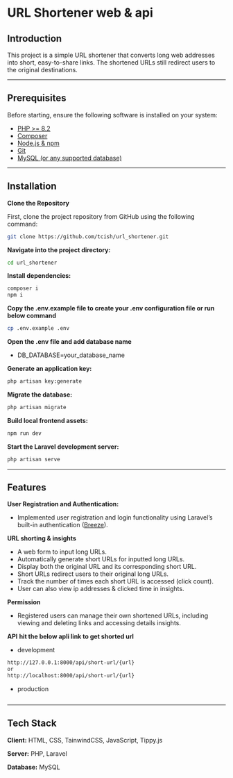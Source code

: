 # URL Shortener web & api

## Introduction

This project is a simple URL shortener that converts long web addresses into short, easy-to-share links. The shortened URLs still redirect users to the original destinations.

---

## Prerequisites

Before starting, ensure the following software is installed on your system:

- [PHP >= 8.2](https://www.php.net/downloads)
- [Composer](https://getcomposer.org/download/)
- [Node.js & npm](https://nodejs.org/en/)
- [Git](https://git-scm.com/)
- [MySQL (or any supported database)](https://www.mysql.com/downloads/)

---

## Installation

**Clone the Repository**

First, clone the project repository from GitHub using the following command:

```bash
git clone https://github.com/tcish/url_shortener.git
```

**Navigate into the project directory:**
```bash
cd url_shortener
```

**Install dependencies:**
```bash
composer i
npm i
```

**Copy the .env.example file to create your .env configuration file or run below command**
```bash
cp .env.example .env
```

**Open the .env file and add database name**
- DB_DATABASE=your_database_name

**Generate an application key:**
```bash
php artisan key:generate
```

**Migrate the database:**
```bash
php artisan migrate
```
**Build local frontend assets:**
```bash
npm run dev
```

**Start the Laravel development server:**
```bash
php artisan serve
```

---

## Features

**User Registration and Authentication:**
- Implemented user registration and login functionality using Laravel’s built-in authentication ([Breeze](https://laravel.com/docs/11.x/starter-kits#laravel-breeze)).

**URL shorting & insights**
- A web form to input long URLs.
- Automatically generate short URLs for inputted long URLs.
- Display both the original URL and its corresponding short URL.
- Short URLs redirect users to their original long URLs.
- Track the number of times each short URL is accessed (click count).
- User can also view ip addresses & clicked time in insights.

**Permission**
- Registered users can manage their own shortened URLs, including viewing and deleting links and accessing details insights.

**API**
**hit the below apli link to get shorted url**
- development
```bash
http://127.0.0.1:8000/api/short-url/{url}
or
http://localhost:8000/api/short-url/{url}
```

- production
```bash
```

---

## Tech Stack

**Client:** HTML, CSS, TainwindCSS, JavaScript, Tippy.js

**Server:** PHP, Laravel

**Database:** MySQL
